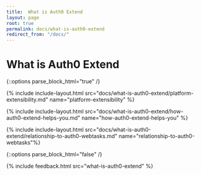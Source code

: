 ```yaml
---
title:  What is Auth0 Extend
layout: page
root: true
permalink: docs/what-is-auth0-extend
redirect_from: "/docs/"
--- 
```

# What is Auth0 Extend

{::options parse_block_html="true" /}

{% include include-layout.html src="docs/what-is-auth0-extend/platform-extensibility.md" name="platform-extensibility" %}

{% include include-layout.html src="docs/what-is-auth0-extend/how-auth0-extend-helps-you.md" name="how-auth0-extend-helps-you" %}

{% include include-layout.html src="docs/what-is-auth0-extend/relationship-to-auth0-webtasks.md" name="relationship-to-auth0-webtasks"%}
 
{::options parse_block_html="false" /}

{% include feedback.html src="what-is-auth0-extend" %}